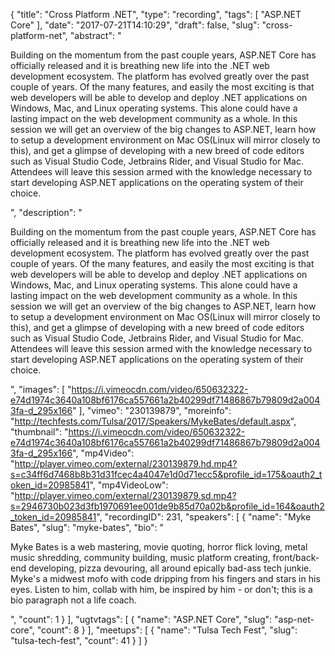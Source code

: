 {
  "title": "Cross Platform .NET",
  "type": "recording",
  "tags": [
    "ASP.NET Core"
  ],
  "date": "2017-07-21T14:10:29",
  "draft": false,
  "slug": "cross-platform-net",
  "abstract": "<p>Building on the momentum from the past couple years, ASP.NET Core has officially released and it is breathing new life into the .NET web development ecosystem. The platform has evolved greatly over the past couple of years. Of the many features, and easily the most exciting is that web developers will be able to develop and deploy .NET applications on Windows, Mac, and Linux operating systems. This alone could have a lasting impact on the web development community as a whole. In this session we will get an overview of the big changes to ASP.NET, learn how to setup a development environment on Mac OS(Linux will mirror closely to this), and get a glimpse of developing with a new breed of code editors such as Visual Studio Code, Jetbrains Rider, and Visual Studio for Mac. Attendees will leave this session armed with the knowledge necessary to start developing ASP.NET applications on the operating system of their choice.</p>",
  "description": "<p>Building on the momentum from the past couple years, ASP.NET Core has officially released and it is breathing new life into the .NET web development ecosystem. The platform has evolved greatly over the past couple of years. Of the many features, and easily the most exciting is that web developers will be able to develop and deploy .NET applications on Windows, Mac, and Linux operating systems. This alone could have a lasting impact on the web development community as a whole. In this session we will get an overview of the big changes to ASP.NET, learn how to setup a development environment on Mac OS(Linux will mirror closely to this), and get a glimpse of developing with a new breed of code editors such as Visual Studio Code, Jetbrains Rider, and Visual Studio for Mac. Attendees will leave this session armed with the knowledge necessary to start developing ASP.NET applications on the operating system of their choice.</p>",
  "images": [
    "https://i.vimeocdn.com/video/650632322-e74d1974c3640a108bf6176ca557661a2b40299df71486867b79809d2a0043fa-d_295x166"
  ],
  "vimeo": "230139879",
  "moreinfo": "http://techfests.com/Tulsa/2017/Speakers/MykeBates/default.aspx",
  "thumbnail": "https://i.vimeocdn.com/video/650632322-e74d1974c3640a108bf6176ca557661a2b40299df71486867b79809d2a0043fa-d_295x166",
  "mp4Video": "http://player.vimeo.com/external/230139879.hd.mp4?s=c34ff6d7468b8b31d31fcec4a4047e1d0d71ecc5&profile_id=175&oauth2_token_id=20985841",
  "mp4VideoLow": "http://player.vimeo.com/external/230139879.sd.mp4?s=2946730b023d3fb1970691ee001de9b85d70a02b&profile_id=164&oauth2_token_id=20985841",
  "recordingID": 231,
  "speakers": [
    {
      "name": "Myke Bates",
      "slug": "myke-bates",
      "bio": "<p>Myke Bates is a web mastering, movie quoting, horror flick loving, metal music shredding, community building, music platform creating, front/back-end developing, pizza devouring, all around epically bad-ass tech junkie. Myke's a midwest mofo with code dripping from his fingers and stars in his eyes. Listen to him, collab with him, be inspired by him - or don't; this is a bio paragraph not a life coach.</p>",
      "count": 1
    }
  ],
  "ugtvtags": [
    {
      "name": "ASP.NET Core",
      "slug": "asp-net-core",
      "count": 8
    }
  ],
  "meetups": [
    {
      "name": "Tulsa Tech Fest",
      "slug": "tulsa-tech-fest",
      "count": 41
    }
  ]
}